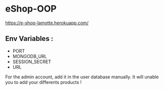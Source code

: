 # eShop-OOP

https://e-shop-lamotte.herokuapp.com/

## Env Variables : 

<ul>
  <li>PORT</li>
  <li>MONGODB_URL</li>
  <li>SESSION_SECRET</li>
  <li>URL</li>
</ul>

For the admin account, add it in the user database manually.
It will unable you to add your differents products !
